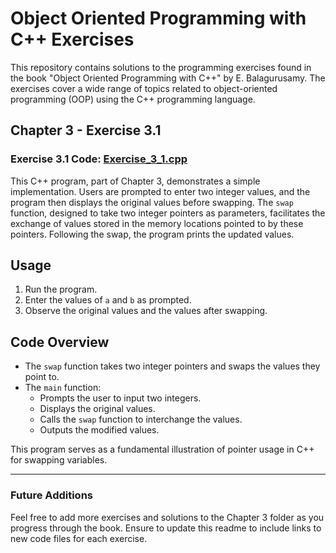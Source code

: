 # Object Oriented Programming with C++ Exercises

This repository contains solutions to the programming exercises found in the book "Object Oriented Programming with C++" by E. Balagurusamy. The exercises cover a wide range of topics related to object-oriented programming (OOP) using the C++ programming language.

## Chapter 3 - Exercise 3.1

### Exercise 3.1 Code: [Exercise_3_1.cpp](https://github.com/VaishnavPatil/OOP-with-C-E-Balgurusamy-Solution/blob/main/Chapter-3/Exercise_3_1.cpp)

This C++ program, part of Chapter 3, demonstrates a simple implementation. Users are prompted to enter two integer values, and the program then displays the original values before swapping. The `swap` function, designed to take two integer pointers as parameters, facilitates the exchange of values stored in the memory locations pointed to by these pointers. Following the swap, the program prints the updated values.

## Usage

1. Run the program.
2. Enter the values of `a` and `b` as prompted.
3. Observe the original values and the values after swapping.

## Code Overview

- The `swap` function takes two integer pointers and swaps the values they point to.
- The `main` function:
  - Prompts the user to input two integers.
  - Displays the original values.
  - Calls the `swap` function to interchange the values.
  - Outputs the modified values.

This program serves as a fundamental illustration of pointer usage in C++ for swapping variables.

---

### Future Additions

Feel free to add more exercises and solutions to the Chapter 3 folder as you progress through the book. Ensure to update this readme to include links to new code files for each exercise.
